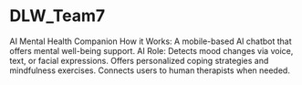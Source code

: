 # DLW_Team7

AI Mental Health Companion
How it Works: A mobile-based AI chatbot that offers mental well-being support.
AI Role:
Detects mood changes via voice, text, or facial expressions.
Offers personalized coping strategies and mindfulness exercises.
Connects users to human therapists when needed.
